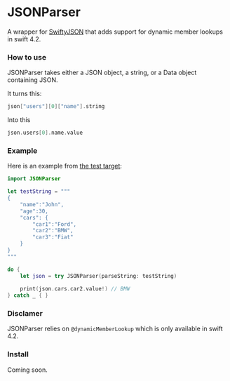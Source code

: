 # JSONParser
A wrapper for [SwiftyJSON](https://github.com/SwiftyJSON/SwiftyJSON) that adds support for dynamic member lookups in swift 4.2. 

### How to use
JSONParser takes either a JSON object, a string, or a Data object containing JSON. 

It turns this:
```swift
json["users"][0]["name"].string
```
Into this
```swift
json.users[0].name.value
```

### Example
Here is an example from [the test target](https://github.com/pudility/JSONParser/blob/master/JSONParser-test/main.swift):
```swift
import JSONParser

let testString = """
{
    "name":"John",
    "age":30,
    "cars": {
        "car1":"Ford",
        "car2":"BMW",
        "car3":"Fiat"
    }
}
"""

do {
    let json = try JSONParser(parseString: testString)
    
    print(json.cars.car2.value!) // BMW
} catch _ { }

```

### Disclamer
JSONParser relies on `@dynamicMemberLookup` which is only available in swift 4.2.

### Install
Coming soon.
